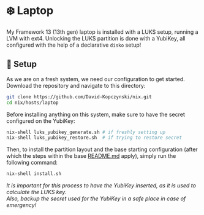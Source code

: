 # ❄️ Laptop
My Framework 13 (13th gen) laptop is installed with a LUKS setup, running a LVM with ext4. Unlocking the LUKS partition is done with a YubiKey, all configured with the help of a declarative `disko` setup!

## 🚀 Setup
As we are on a fresh system, we need our configuration to get started. \
Download the repository and navigate to this directory:

```bash
git clone https://github.com/David-Kopczynski/nix.git
cd nix/hosts/laptop
```

Before installing anything on this system, make sure to have the secret configured on the YubiKey:

```bash
nix-shell luks_yubikey_generate.sh # if freshly setting up
nix-shell luks_yubikey_restore.sh  # if trying to restore secret
```

Then, to install the partition layout and the base starting configuration (after which the steps within the base [README.md](../../README.md) apply), simply run the following command:

```bash
nix-shell install.sh
```

*It is important for this process to have the YubiKey inserted, as it is used to calculate the LUKS key.* \
*Also, backup the secret used for the YubiKey in a safe place in case of emergency!*
